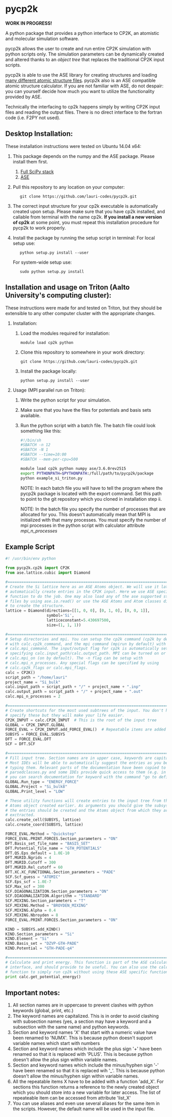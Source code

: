 pycp2k
==================

**WORK IN PROGRESS!**

A python package that provides a python interface to CP2K, an atomistic and molecular simulation software.

pycp2k allows the user to create and run entire CP2K simulation with python scripts only. The simulation parameters can be dynamically created and altered thanks to an *object tree* that replaces the traditional CP2K input scripts.

pycp2k is able to use the ASE library for creating structures and loading [many different atomic structure files](https://wiki.fysik.dtu.dk/ase/ase/io.html). pycp2k also is an ASE compatible atomic structure calculator. If you are not familiar with ASE, do not despair: you can yourself decide how much you want to utilize the functionality provided by ASE.

Technically the interfacing to cp2k happens simply by writing CP2K input files and reading the output files. There is no direct interface to the fortran code (i.e. F2PY not used).

Desktop Installation:
------------------

These installation instructions were tested on Ubuntu 14.04 x64:

1. This package depends on the numpy and the ASE package. Please install them first.
   1. [Full SciPy stack](http://www.scipy.org/install.html)
   2. [ASE](https://wiki.fysik.dtu.dk/ase/)
2. Pull this repository to any location on your computer:

   ```
      git clone https://github.com/lauri-codes/pycp2k.git
   ```

3. The correct input structure for your cp2k executable is automatically created upon setup. Please make sure that you have cp2k installed, and callable from terminal with the name cp2k. **If you install a new version of cp2k** at some point, you must repeat this installation procedure for pycp2k to work properly.
4. Install the package by running the setup script in terminal:
   For local setup use:

   ```
      python setup.py install --user
   ```
   
   For system-wide setup use:
   
   ```
      sudo python setup.py install
   ```


Installation and usage on Triton (Aalto University's computing cluster):
------------------

These instructions were made for and tested on Triton, but they should be extensible to any other computer cluster with the appropriate changes.

1. Installation:
   1. Load the modules required for installation:
   
       ```
       module load cp2k python
       ```
       
   2. Clone this repository to somewhere in your work directory:
   
      ```
      git clone https://github.com/lauri-codes/pycp2k.git
      ```
      
   3. Install the package locally:
   
      ```
      python setup.py install --user
      ```

2. Usage (MPI parallel run on Triton):
   1. Write the python script for your simulation.
   2. Make sure that you have the files for potentials and basis sets available.
   2. Run the python script with a batch file. The batch file could look something like this:
   
      ```sh
      #!/bin/sh
      #SBATCH -n 12
      #SBATCH -N 1
      #SBATCH --time=10:00
      #SBATCH --mem-per-cpu=500

      module load cp2k python numpy ase/3.6.0rev2515
      export PYTHONPATH=$PYTHONPATH:/full/path/to/pycp2k/package
      python example_si_triton.py
      ```
      
      NOTE: In each batch file you will have to tell the program where the pycp2k package is located with the export command. Set this path to point to the git repository which you cloned in installation step ii.
      
      NOTE: In the batch file you specify the number of processes that are allocated for you. This doesn't automatically mean that MPI is initialized with that many processes. You must specify the number of mpi processes in the python script with calculator attribute *mpi\_n\_processes*

Example Script
------------------
```python
#! /usr/bin/env python

from pycp2k.cp2k import CP2K
from ase.lattice.cubic import Diamond

#===============================================================================
# Create the Si lattice here as an ASE Atoms object. We will use it later on to
# automatically create entries in the CP2K input. Here we use ASE specific
# function to do the job. One may also load any of the ase supported structure
# files by using ase.io.read() or use the ASE Atoms and Atom classes directly
# to create the structure.
lattice = Diamond(directions=[[1, 0, 0], [0, 1, 0], [0, 0, 1]],
                  symbol='Si',
                  latticeconstant=5.430697500,
                  size=(1, 1, 1))

#===============================================================================
# Setup directories and mpi. You can setup the cp2k command (cp2k by default)
# with calc.cp2k_command, and the mpi command (mpirun by default) with
# calc.mpi_command. The input/output flag for cp2k is automatically set by
# specifying calc.input_path/calc.output_path. MPI can be turned on or off with
# calc.mpi_on (on by default). The -n flag can be setup with
# calc.mpi_n_processes. Any special flags can be specified by using
# calc.cp2k_flags or calc.mpi_flags.
calc = CP2K()
script_path = "/home/lauri"
project_name = "Si_bulk"
calc.input_path = script_path + "/" + project_name + ".inp"
calc.output_path = script_path + "/" + project_name + ".out"
calc.mpi_n_processes = 2

#===============================================================================
# Create shortcuts for the most used subtrees of the input. You don't have to
# specify these but they will make your life easier.
CP2K_INPUT = calc.CP2K_INPUT  # This is the root of the input tree
GLOBAL = CP2K_INPUT.GLOBAL
FORCE_EVAL = CP2K_INPUT.add_FORCE_EVAL()  # Repeatable items are added like this
SUBSYS = FORCE_EVAL.SUBSYS
DFT = FORCE_EVAL.DFT
SCF = DFT.SCF

#===============================================================================
# Fill input tree. Section names are in upper case, keywords are capitalized.
# Most IDEs will be able to automatically suggest the entries as you begin
# typing them. Relevant parts of the documentation have been copied to
# parsedclasses.py and some IDEs provide quick access to them (e.g. in spyder
# you can search documentation for keyword with the command "go to definition".
GLOBAL.Run_type = "ENERGY_FORCE"
GLOBAL.Project = "Si_bulk8"
GLOBAL.Print_level = "LOW"

# These utility functions will create entries to the input tree from the ASE
# Atoms object created earlier. As arguments you should give the subsys where
# the entries should be created and the Atoms object from which they are
# exctracted.
calc.create_cell(SUBSYS, lattice)
calc.create_coord(SUBSYS, lattice)

FORCE_EVAL.Method = "Quickstep"
FORCE_EVAL.PRINT.FORCES.Section_parameters = "ON"
DFT.Basis_set_file_name = "BASIS_SET"
DFT.Potential_file_name = "GTH_POTENTIALS"
DFT.QS.Eps_default = 1.0E-10
DFT.MGRID.Ngrids = 4
DFT.MGRID.Cutoff = 300
DFT.MGRID.Rel_cutoff = 60
DFT.XC.XC_FUNCTIONAL.Section_parameters = "PADE"
SCF.Scf_guess = "ATOMIC"
SCF.Eps_scf = 1.0E-7
SCF.Max_scf = 300
SCF.DIAGONALIZATION.Section_parameters = "ON"
SCF.DIAGONALIZATION.Algorithm = "STANDARD"
SCF.MIXING.Section_parameters = "T"
SCF.MIXING.Method = "BROYDEN_MIXING"
SCF.MIXING.Alpha = 0.4
SCF.MIXING.Nbroyden = 8
FORCE_EVAL.PRINT.FORCES.Section_parameters = "ON"

KIND = SUBSYS.add_KIND()
KIND.Section_parameters = "Si"
KIND.Element = "Si"
KIND.Basis_set = "DZVP-GTH-PADE"
KIND.Potential = "GTH-PADE-q4"

#===============================================================================
# Calculate and print energy. This function is part of the ASE calculator
# interface, and should provide to be useful. You can also use the calc.run()
# function to simply run cp2k without using these ASE specific functions.
print calc.get_potential_energy()

```

Important notes:
------------------

1. All section names are in uppercase to prevent clashes with python keywords (global, print, etc.)
2. The keyword names are capitalized. This is in order to avoid clashing with subsection names (yes, a section may have a keyword and a subsection with the same name) and python keywords.
3. Section and keyword names 'X' that start with a numeric value have been renamed to 'NUMX'. This is because python doesn't support variable names which start with numbers
4. Section and keyword names which include the plus sign '+' have been renamed so that it is replaced with 'PLUS'. This is because python doesn't allow the plus sign within variable names.
5. Section and keyword names which include the minus/hyphen sign '-' have been renamed so that it is replaced wih '_'. This is because python doesn't allow the minus/hyphen sign within variable names.
6. All the repeatable items X have to be added with a function 'add\_X'. For sections this function returns a reference to the newly created object which you should store into a new variable for later access. The list of repeateable item can be accessed from attribute 'list\_X'
7. You can use aliases and even use several aliases for the same item in the scripts. However, the default name will be used in the input file.
